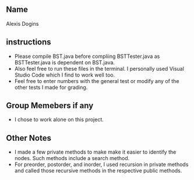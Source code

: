 ## Name
Alexis Dogins

## instructions
- Please compile BST.java before compliing BSTTester.java as BSTTester.java is dependent on BST.java.
- Also feel free to run these files in the terminal. I personally used Visual Studio Code which I find to work well too. 
- Feel free to enter numbers with the general test or modify any of the other tests I made for grading.

## Group Memebers if any
- I chose to work alone on this project.
## Other Notes
- I made a few private methods to make make it easier to identify the nodes. Such methods include a search method.
- For preorder, postorder, and inorder, I used recursion in private methods and called those recursive methods in the respective public methods. 